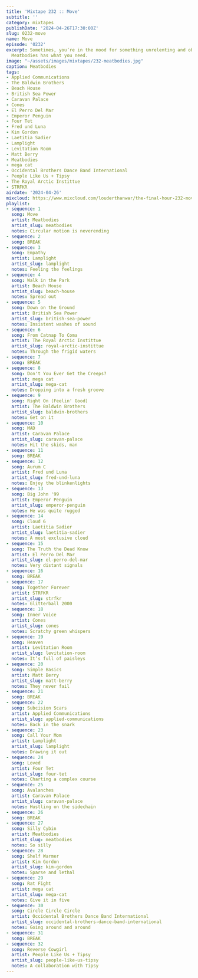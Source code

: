 ```yaml
---
title: 'Mixtape 232 :: Move'
subtitle: ''
category: mixtapes
publishDate: '2024-04-26T17:30:00Z'
slug: 0232-move
name: Move
episode: '0232'
excerpt: Sometimes, you’re in the mood for something unrelenting and obsessive, and
  Meatbodies has what you need.
image: "~/assets/images/mixtapes/232-meatbodies.jpg"
caption: Meatbodies
tags:
- Applied Communications
- The Baldwin Brothers
- Beach House
- British Sea Power
- Caravan Palace
- Cones
- El Perro Del Mar
- Emperor Penguin
- Four Tet
- Fred und Luna
- Kim Gordon
- Laetitia Sadier
- Lamplight
- Levitation Room
- Matt Berry
- Meatbodies
- mega cat
- Occidental Brothers Dance Band International
- People Like Us + Tipsy
- The Royal Arctic Instittue
- STRFKR
airdate: '2024-04-26'
mixcloud: https://www.mixcloud.com/louderthanwar/the-final-hour-232-move-2024-04-26/
playlist:
- sequence: 1
  song: Move
  artist: Meatbodies
  artist_slug: meatbodies
  notes: Circular motion is neverending
- sequence: 2
  song: BREAK
- sequence: 3
  song: Empathy
  artist: Lamplight
  artist_slug: lamplight
  notes: Feeling the feelings
- sequence: 4
  song: Walk in the Park
  artist: Beach House
  artist_slug: beach-house
  notes: Spread out
- sequence: 5
  song: Down on the Ground
  artist: British Sea Power
  artist_slug: british-sea-power
  notes: Insistent washes of sound
- sequence: 6
  song: From Catnap To Coma
  artist: The Royal Arctic Instittue
  artist_slug: royal-arctic-instittue
  notes: Through the frigid waters
- sequence: 7
  song: BREAK
- sequence: 8
  song: Don't You Ever Get the Creeps?
  artist: mega cat
  artist_slug: mega-cat
  notes: Dropping into a fresh groove
- sequence: 9
  song: Right On (Feelin' Good)
  artist: The Baldwin Brothers
  artist_slug: baldwin-brothers
  notes: Get on it
- sequence: 10
  song: MAD
  artist: Caravan Palace
  artist_slug: caravan-palace
  notes: Hit the skids, man
- sequence: 11
  song: BREAK
- sequence: 12
  song: Aurum C
  artist: Fred und Luna
  artist_slug: fred-und-luna
  notes: Enjoy the blinkenlights
- sequence: 13
  song: Big John '99
  artist: Emperor Penguin
  artist_slug: emperor-penguin
  notes: He was quite rugged
- sequence: 14
  song: Cloud 6
  artist: Laetitia Sadier
  artist_slug: laetitia-sadier
  notes: A most exclusive cloud
- sequence: 15
  song: The Truth the Dead Know
  artist: El Perro Del Mar
  artist_slug: el-perro-del-mar
  notes: Very distant signals
- sequence: 16
  song: BREAK
- sequence: 17
  song: Together Forever
  artist: STRFKR
  artist_slug: strfkr
  notes: Glitterball 2000
- sequence: 18
  song: Inner Voice
  artist: Cones
  artist_slug: cones
  notes: Scratchy green whispers
- sequence: 19
  song: Heaven
  artist: Levitation Room
  artist_slug: levitation-room
  notes: It’s full of paisleys
- sequence: 20
  song: Simple Basics
  artist: Matt Berry
  artist_slug: matt-berry
  notes: They never fail
- sequence: 21
  song: BREAK
- sequence: 22
  song: Subcision Scars
  artist: Applied Communications
  artist_slug: applied-communications
  notes: Back in the snark
- sequence: 23
  song: Call Your Mom
  artist: Lamplight
  artist_slug: lamplight
  notes: Drawing it out
- sequence: 24
  song: Loved
  artist: Four Tet
  artist_slug: four-tet
  notes: Charting a complex course
- sequence: 25
  song: Avalanches
  artist: Caravan Palace
  artist_slug: caravan-palace
  notes: Hustling on the sidechain
- sequence: 26
  song: BREAK
- sequence: 27
  song: Silly Cybin
  artist: Meatbodies
  artist_slug: meatbodies
  notes: So silly
- sequence: 28
  song: Shelf Warmer
  artist: Kim Gordon
  artist_slug: kim-gordon
  notes: Sparse and lethal
- sequence: 29
  song: Rat Fight
  artist: mega cat
  artist_slug: mega-cat
  notes: Give it in five
- sequence: 30
  song: Circle Circle Circle
  artist: Occidental Brothers Dance Band International
  artist_slug: occidental-brothers-dance-band-international
  notes: Going around and around
- sequence: 31
  song: BREAK
- sequence: 32
  song: Reverse Cowgirl
  artist: People Like Us + Tipsy
  artist_slug: people-like-us-tipsy
  notes: A collaboration with Tipsy
---
```


